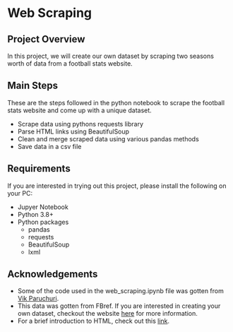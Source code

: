 # Web Scraping
## Project Overview
In this project, we will create our own dataset by scraping two seasons worth of data from a football stats website.

## Main Steps
These are the steps followed in the python notebook to scrape the football stats website and come up with a unique dataset.

* Scrape data using pythons requests library
* Parse HTML links using BeautifulSoup
* Clean and merge scraped data using various pandas methods
* Save data in a csv file

## Requirements
If you are interested in trying out this project, please install the following on your PC:

* Jupyer Notebook
* Python 3.8+
* Python packages
    * pandas
    * requests
    * BeautifulSoup
    * lxml

## Acknowledgements

* Some of the code used in the web_scraping.ipynb file was gotten from [Vik Paruchuri](https://github.com/VikParuchuri). 
* This data was gotten from FBref. If you are interested in creating your own dataset, checkout the website [here](https://fbref.com/en/) for more information.
* For a brief introduction to HTML, check out this [link](https://www.w3schools.com/html/html_intro.asp).